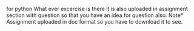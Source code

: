 for python What ever excercise is there it is also uploaded in assignment section with question so that you have an idea for question also.
Note* Assignment uploaded in doc format so you have to download it to see.
